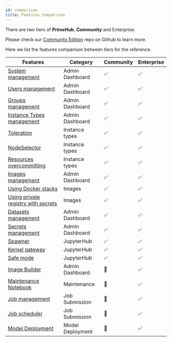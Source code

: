 ```yaml
---
id: comparison
title: Features Comparison
---
```



There are two tiers of **PrimeHub**, **Community** and <span class="ee-only">Enterprise</span>.

Please check our [Community Edition](https://github.com/InfuseAI/primehub) repo on Github to learn more.

Here we list the features comparison between tiers for the reference.

| Features | Category  | Community | <span class="ee-only">Enterprise</span> |
|----------|-----------|-----------|------------|
| [System management](guide_manual/admin-system)  | Admin Dashboard | ✅️ | ✅️ |
| [Users management](guide_manual/admin-user)   | Admin Dashboard | ✅️ | ✅️ |
| [Groups management](guide_manual/admin-group)  | Admin Dashboard | ✅️ | ✅️ |
| [Instance Types management](guide_manual/admin-instancetype) | Admin Dashboard | ✅️ | ✅️ |
| [Toleration](guide_manual/admin-instancetype#toleration) | Instance types | ✅️ | ✅️ |
| [NodeSelector](guide_manual/admin-instancetype#nodeselector)| Instance types | ✅️ | ✅️ |
| [Resources overcommitting](guide_manual/admin-instancetype#overcommitting-advanced-feature)| Instance types | ✅️ | ✅️ |
| [Images management](guide_manual/admin-image) | Admin Dashboard | ✅️ | ✅️ |
| [Using Docker stacks](guide_manual/images-list) | Images | ✅️ | ✅️ |
| [Using private registry with secrets](tasks/dockerhub-registry) | Images | ✅️ | ✅️ |
| [Datasets management](guide_manual/admin-dataset) | Admin Dashboard | ✅️ | ✅️ |
| [Secrets management](guide_manual/admin-secret) | Admin Dashboard | ✅️ | ✅️ |
| [Spawner](quickstart/launch-project)| JupyterHub | ✅️ | ✅️ |
| [Kernel gateway](user-advanced-setting)| JupyterHub | ✅️ | ✅️ |
| [Safe mode](user-advanced-setting)| JupyterHub | ✅️ | ✅️ |
| [Image Builder](guide_manual/admin-build-image) | Admin Dashboard | 🚫 | ✅️ |
| [Maintenance Notebook](maintenance) | Maintenance | 🚫 | ✅️ |
| [Job management](job-submission-feature) | Job Submission | 🚫 | ✅️ |
| [Job scheduler](job-scheduling-feature) | Job Submission | 🚫 | ✅️ |
| [Model Deployment](model-deployment-feature) | Model Deployment | 🚫 | ✅️ |
